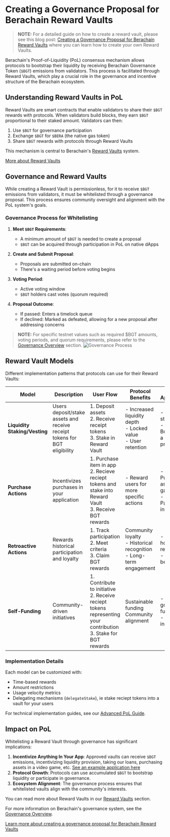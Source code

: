 # Creating a Governance Proposal for Berachain Reward Vaults

> **NOTE:** For a detailed guide on how to create a reward vault, please see this blog post: [Creating a Governance Proposal for Berachain Reward Vaults](https://blog.berachain.com/blog/creating-a-governance-proposal-for-berachain-reward-vaults) where you can learn how to create your own Reward Vaults.

Berachain's Proof-of-Liquidity (PoL) consensus mechanism allows protocols to bootstrap their liquidity by receiving Berachain Governance Token (`$BGT`) emissions from validators. This process is facilitated through Reward Vaults, which play a crucial role in the governance and incentive structure of the Berachain ecosystem.

## Understanding Reward Vaults in PoL

Reward Vaults are smart contracts that enable validators to share their `$BGT` rewards with protocols. When validators build blocks, they earn `$BGT` proportional to their staked amount. Validators can then:

1. Use `$BGT` for governance participation
2. Exchange `$BGT` for `$BERA` (the native gas token)
3. Share `$BGT` rewards with protocols through Reward Vaults

This mechanism is central to Berachain's [Reward Vaults](/developers/contracts/reward-vault) system.

[More about Reward Vaults](/developers/contracts/rewards-vault)

## Governance and Reward Vaults

While creating a Reward Vault is permissionless, for it to receive `$BGT` emissions from validators, it must be whitelisted through a governance proposal. This process ensures community oversight and alignment with the PoL system's goals.

### Governance Process for Whitelisting

1. **Meet `$BGT` Requirements**:
   - A minimum amount of `$BGT` is needed to create a proposal
   - `$BGT` can be acquired through participation in PoL on native dApps

2. **Create and Submit Proposal**:
   - Proposals are submitted on-chain
   - There's a waiting period before voting begins

3. **Voting Period**:
   - Active voting window
   - `$BGT` holders cast votes (quorum required)

4. **Proposal Outcome**:
   - If passed: Enters a timelock queue
   - If declined: Marked as defeated, allowing for a new proposal after addressing concerns

> **NOTE:** For specific testnet values such as required $BGT amounts, voting periods, and quorum requirements, please refer to the [Governance Overview](/learn/governance/) section.
![Governance Process](/assets/governance-process.png)

## Reward Vault Models

Different implementation patterns that protocols can use for their Reward Vaults:

| Model | Description | User Flow | Protocol Benefits | Example Applications |
|-------|-------------|-----------|-------------------|---------------------|
| **Liquidity Staking/Vesting** | Users deposit/stake assets and receive receipt tokens for BGT eligibility | 1. Deposit assets<br>2. Receive receipt tokens<br>3. Stake in Reward Vault | - Increased liquidity depth<br>- Locked value<br>- User retention | - BEX LP staking<br>- Supply & Borrow from a lending protocol |
| **Purchase Actions** | Incentivizes purchases in your application | 1. Purchase item in app<br>2. Recieve reciept tokens and stake into Reward Vault<br>3. Receive BGT rewards |- Reward users for more specific actions | - Purchasing assets in a game<br>- Participating in NFT mints |
| **Retroactive Actions** | Rewards historical participation and loyalty | 1. Track participation<br>2. Meet criteria<br>3. Claim BGT rewards |  Community loyalty<br>- Historical recognition<br>- Long-term engagement | - OG NFT holder rewards<br>- Early user benefits |
| **Self-Funding** | Community-driven initiatives | 1. Contribute to initiative<br>2. Receive reciept tokens representing your contribution<br>3. Stake for BGT rewards | Sustainable funding<br> Community alignment| - Public goods funding<br>- L2 bridge incentives |


### Implementation Details

Each model can be customized with:
- Time-based rewards
- Amount restrictions
- Usage velocity metrics
- Delegating mechanisms (`delegateStake`), ie stake reciept tokens into a vault for your users

For technical implementation guides, see our [Advanced PoL Guide](/developers/guides/advanced-pol).

## Impact on PoL

Whitelisting a Reward Vault through governance has significant implications:

1. **Incentivize Anything In Your App**: Approved vaults can receive `$BGT` emissions, incentivizing liquidity provision, taking our loans, purchasing assets in a video game, etc. [See an example application here](https://blog.berachain.com/blog/onlypaws-bearing-it-all-for-proof-of-liquidity)
2. **Protocol Growth**: Protocols can use accumulated `$BGT` to bootstrap liquidity or participate in governance.
3. **Ecosystem Alignment**: The governance process ensures that whitelisted vaults align with the community's interests.

You can read more about Reward Vaults in our [Reward Vaults](/learn/pol/rewardvaults) section.

For more information on Berachain's governance system, see the [Governance Overview](/learn/governance/).

[Learn more about creating a governance proposal for Berachain Reward Vaults](https://blog.berachain.com/blog/creating-a-governance-proposal-for-berachain-reward-vaults)
